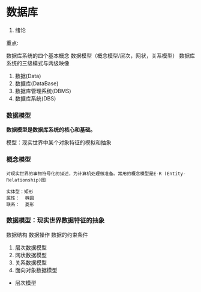 # 数据库

1. 绪论

重点:

数据库系统的四个基本概念
数据模型（概念模型/层次，网状，关系模型）
数据库系统的三级模式与两级映像


1. 数据(Data)
1. 数据库(DataBase)
1. 数据库管理系统(DBMS)
1. 数据库系统(DBS)

### 数据模型

**数据模型是数据库系统的核心和基础。**


模型：现实世界中某个对象特征的模拟和抽象



### 概念模型

	对现实世界的事物符号化的描述，为计算机处理做准备。常用的概念模型是E-R (Entity-Relationship)图

	实体型：矩形
	属性：  椭圆
	联系：  菱形

### 数据模型：现实世界数据特征的抽象

数据结构
数据操作
数据的约束条件

1. 层次数据模型
1. 网状数据模型
1. 关系数据模型
1. 面向对象数据模型

- 层次模型






